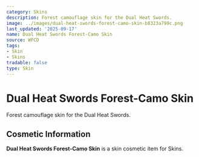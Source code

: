 ```yaml
---
category: Skins
description: Forest camouflage skin for the Dual Heat Swords.
image: ../images/dual-heat-swords-forest-camo-skin-b8323a799c.png
last_updated: '2025-09-17'
name: Dual Heat Swords Forest-Camo Skin
source: WFCD
tags:
- Skin
- Skins
tradable: false
type: Skin
---
```


# Dual Heat Swords Forest-Camo Skin

Forest camouflage skin for the Dual Heat Swords.

## Cosmetic Information

**Dual Heat Swords Forest-Camo Skin** is a skin cosmetic item for Skins.


